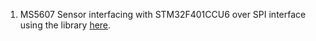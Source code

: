 
  1. MS5607 Sensor interfacing with STM32F401CCU6 over SPI interface using the library [here](https://github.com/joaopedrovbs/MS5607-STM32-SPI/tree/master).  
